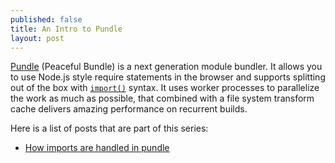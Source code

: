 ```yaml
---
published: false
title: An Intro to Pundle
layout: post
---
```


[Pundle][pundle-gh] (Peaceful Bundle) is a next generation module bundler. It allows you to use Node.js style require statements in the browser and supports splitting out of the box with [`import()`][import-rfc] syntax. It uses worker processes to parallelize the work as much as possible, that combined with a file system transform cache delivers amazing performance on recurrent builds.

Here is a list of posts that are part of this series:

- [How imports are handled in pundle](/2018/07/09/how-imports-are-handled-in-pundle.html)

[pundle-gh]: https://github.com/steelbrain/pundle
[import-rfc]: https://github.com/tc39/proposal-dynamic-import
